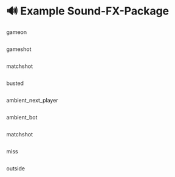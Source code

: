 # 🔊 Example Sound-FX-Package

gameon
```text

```
gameshot
```text

```
matchshot
```text

```
busted
```text

```
ambient_next_player
```text

```
ambient_bot
```text

```
matchshot
```text

```
miss
```text

```
outside
```text

```
